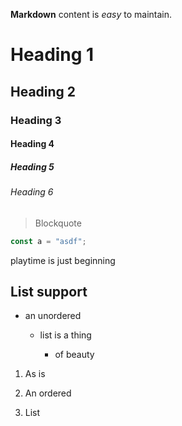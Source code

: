 **Markdown** content is _easy_ to maintain.

# Heading 1

## Heading 2

### Heading 3

#### Heading 4

##### Heading 5

###### Heading 6

> Blockquote

```ts
const a = "asdf";
```

playtime is just beginning

## List support

- an unordered

  - list is a thing

    - of beauty

1. As is

2. An ordered

3. List
